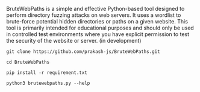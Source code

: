 BruteWebPaths  is a simple and effective Python-based tool designed to perform directory fuzzing attacks on web servers. It uses a wordlist to brute-force potential hidden directories or paths on a given website. This tool is primarily intended for educational purposes and should only be used in controlled test environments where you have explicit permission to test the security of the website or server.
(in development)

`git clone https://github.com/prakash-js/BruteWebPaths.git`

`cd BruteWebPaths`

`pip install -r requirement.txt`

`python3 brutewebpaths.py --help `

